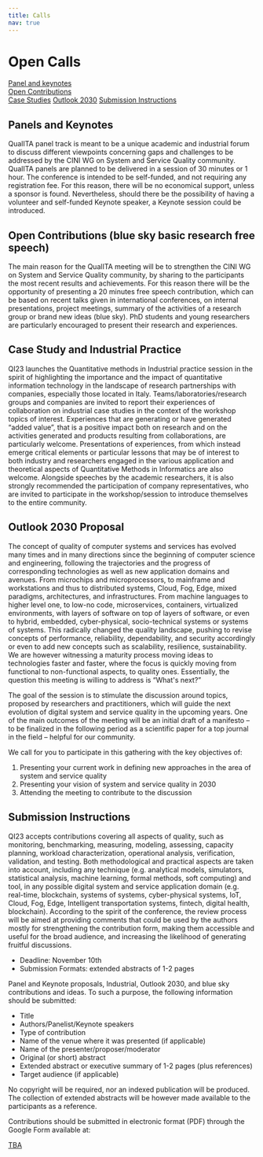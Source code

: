 ```yaml
---
title: Calls
nav: true
---
```


# Open Calls
 
[Panel and keynotes](#panel-and-keynotes)   
[Open Contributions](#open-contributions-blue-sky-basic-research-free-speech)  
[Case Studies](#case-study-and-industrial-practice)
[Outlook 2030](#outlook-2030-proposal)
[Submission Instructions](#submission-instructions)

## Panels and Keynotes

QualITA panel track is meant to be a unique academic and industrial forum to discuss different viewpoints concerning 
gaps and challenges to be addressed by the CINI WG on System and Service Quality community.  QualITA panels are planned to be delivered 
in a session of 30 minutes or 1 hour. The conference is intended to be self-funded, and not requiring any registration fee. 
For this reason, there will be no economical support, unless a sponsor is found. Nevertheless, should there be the possibility 
of having a volunteer and self-funded Keynote speaker, a Keynote session could be introduced.

## Open Contributions (blue sky basic research free speech)

The main reason for the QualITA meeting will be to strengthen the CINI WG on System and Service Quality community, 
by sharing to the participants the most recent results and achievements. For this reason there will be the opportunity of 
presenting a 20 minutes free speech contribution, which can be based on recent talks given in international conferences, 
on internal presentations, project meetings, summary of the activities of a research group or brand new ideas (blue sky). 
PhD students and young researchers are particularly encouraged to present their research and experiences. 

## Case Study and Industrial Practice

QI23 launches the Quantitative methods in Industrial practice session in the spirit of highlighting the importance and the impact of quantitative information technology in the landscape of research partnerships with companies, especially those located in Italy. Teams/laboratories/research groups and companies are invited to report their experiences of collaboration on industrial case studies in the context of the workshop topics of interest. Experiences that are generating or have generated “added value”, that is a positive impact both on research and on the activities generated and products resulting from collaborations, are particularly welcome. Presentations of experiences, from which instead emerge critical elements or particular lessons that may be of interest to both industry and researchers engaged in the various application and theoretical aspects of Quantitative Methods in Informatics are also welcome. Alongside speeches by the academic researchers, it is also strongly recommended the participation of company representatives, who are invited to participate in the workshop/session to introduce themselves to the entire community.

## Outlook 2030 Proposal

The concept of quality of computer systems and services has evolved many times and in many directions since the beginning of computer science and engineering, following the trajectories and the progress of corresponding technologies as well as new application domains and avenues. From microchips and microprocessors, to mainframe and workstations and thus to distributed systems, Cloud, Fog, Edge, mixed paradigms, architectures, and infrastructures. From machine languages to higher level one, to low-no code, microservices, containers, virtualized environments, with layers of software on top of layers of software, or even to hybrid, embedded, cyber-physical, socio-technical systems or systems of systems. This radically changed the quality landscape, pushing to revise concepts of performance, reliability, dependability, and security accordingly or even to add new concepts such as scalability, resilience, sustainability.
We are however witnessing a maturity process moving ideas to technologies faster and faster, where the focus is quickly moving from functional to non-functional aspects, to quality ones. 
Essentially, the question this meeting is willing to address is “What's next?”

The goal of the session is to stimulate the discussion around topics, proposed by researchers and practitioners, which will guide the next evolution of digital system and service quality in the upcoming years. One of the main outcomes of the meeting will be an initial draft of a manifesto – to be finalized in the following period as a scientific paper for a top journal in the field – helpful for our community.

We call for you to participate in this gathering with the key objectives of:

1. Presenting your current work in defining new approaches in the area of system and service quality
2. Presenting your vision of system and service quality in 2030
3. Attending the meeting to contribute to the discussion

## Submission Instructions

QI23 accepts contributions covering all aspects of quality, such as monitoring, benchmarking, measuring, modeling, assessing, capacity planning, workload characterization, operational analysis, verification, validation, and testing. Both methodological and practical aspects are taken into account, including any technique (e.g. analytical models, simulators, statistical analysis, machine learning, formal methods, soft computing) and tool, in any possible digital system and service application domain (e.g. real-time, blockchain, systems of systems, cyber-physical systems, IoT, Cloud, Fog, Edge, Intelligent transportation systems, fintech, digital health, blockchain).
According to the spirit of the conference, the review process will be aimed at providing comments that could be used by the authors mostly for strengthening the contribution form, making them accessible and useful for the broad audience, and increasing the likelihood of generating fruitful discussions. 

- Deadline: November 10th
- Submission Formats: extended abstracts of 1-2 pages


Panel and Keynote proposals, Industrial, Outlook 2030, and blue sky contributions and ideas.
To such a purpose, the following information should be submitted:

- Title
- Authors/Panelist/Keynote speakers
- Type of contribution
- Name of the venue where it was presented (if applicable)
- Name of the presenter/proposer/moderator
- Original (or short) abstract
- Extended abstract or executive summary of 1-2 pages (plus references)
- Target audience (if applicable)

No copyright will be required, nor an indexed publication will be produced. The collection of extended abstracts will be however made available to the participants as a reference.


Contributions should be submitted in electronic format (PDF) through the Google Form available at:

[TBA]()

